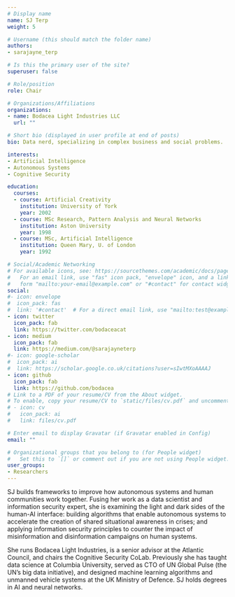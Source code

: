 ```yaml
---
# Display name
name: SJ Terp
weight: 5

# Username (this should match the folder name)
authors:
- sarajayne_terp

# Is this the primary user of the site?
superuser: false

# Role/position
role: Chair

# Organizations/Affiliations
organizations:
- name: Bodacea Light Industries LLC
  url: ""

# Short bio (displayed in user profile at end of posts)
bio: Data nerd, specializing in complex business and social problems.

interests:
- Artificial Intelligence
- Autonomous Systems
- Cognitive Security

education:
  courses:
  - course: Artificial Creativity
    institution: University of York
    year: 2002
  - course: MSc Research, Pattern Analysis and Neural Networks
    institution: Aston University
    year: 1998
  - course: MSc, Artificial Intelligence
    institution: Queen Mary, U. of London
    year: 1992

# Social/Academic Networking
# For available icons, see: https://sourcethemes.com/academic/docs/page-builder/#icons
#   For an email link, use "fas" icon pack, "envelope" icon, and a link in the
#   form "mailto:your-email@example.com" or "#contact" for contact widget.
social:
#- icon: envelope
#  icon_pack: fas
#  link: '#contact'  # For a direct email link, use "mailto:test@example.org".
- icon: twitter
  icon_pack: fab
  link: https://twitter.com/bodaceacat
- icon: medium
  icon_pack: fab
  link: https://medium.com/@sarajayneterp
#- icon: google-scholar
#  icon_pack: ai
#  link: https://scholar.google.co.uk/citations?user=sIwtMXoAAAAJ
- icon: github
  icon_pack: fab
  link: https://github.com/bodacea
# Link to a PDF of your resume/CV from the About widget.
# To enable, copy your resume/CV to `static/files/cv.pdf` and uncomment the lines below.
# - icon: cv
#   icon_pack: ai
#   link: files/cv.pdf

# Enter email to display Gravatar (if Gravatar enabled in Config)
email: ""

# Organizational groups that you belong to (for People widget)
#   Set this to `[]` or comment out if you are not using People widget.
user_groups:
- Researchers
---
```


SJ builds frameworks to improve how autonomous systems and human communities work together. Fusing her work as a data scientist and information security expert, she is examining the light and dark sides of the human-AI interface: building algorithms that enable autonomous systems to accelerate the creation of shared situational awareness in crises; and applying information security principles to counter the impact of misinformation and disinformation campaigns on human systems. 

She runs Bodacea Light Industries, is a senior advisor at the Atlantic Council, and chairs the Cognitive Security CoLab. Previously she has taught data science at Columbia University, served as CTO of UN Global Pulse (the UN’s big data initiative), and designed machine learning algorithms and unmanned vehicle systems at the UK Ministry of Defence. SJ holds degrees in AI and neural networks.
